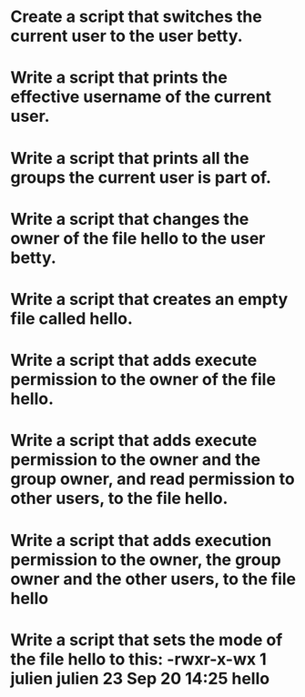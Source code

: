 # Create a script that switches the current user to the user betty.
# Write a script that prints the effective username of the current user.
# Write a script that prints all the groups the current user is part of.
# Write a script that changes the owner of the file hello to the user betty.
# Write a script that creates an empty file called hello.
# Write a script that adds execute permission to the owner of the file hello.
# Write a script that adds execute permission to the owner and the group owner, and read permission to other users, to the file hello.
# Write a script that adds execution permission to the owner, the group owner and the other users, to the file hello
# Write a script that sets the mode of the file hello to this: -rwxr-x-wx 1 julien julien 23 Sep 20 14:25 hello

